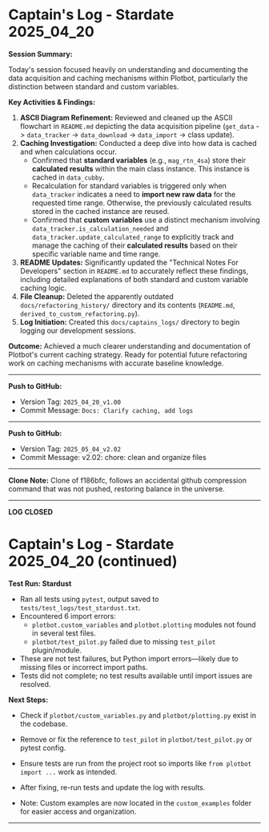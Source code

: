 # Captain's Log - Stardate 2025_04_20

**Session Summary:**

Today's session focused heavily on understanding and documenting the data acquisition and caching mechanisms within Plotbot, particularly the distinction between standard and custom variables.

**Key Activities & Findings:**

1. **ASCII Diagram Refinement:** Reviewed and cleaned up the ASCII flowchart in `README.md` depicting the data acquisition pipeline (`get_data` -> `data_tracker` -> `data_download` -> `data_import` -> class update).
2. **Caching Investigation:** Conducted a deep dive into how data is cached and when calculations occur.
   * Confirmed that **standard variables** (e.g., `mag_rtn_4sa`) store their **calculated results** within the main class instance. This instance is cached in `data_cubby`.
   * Recalculation for standard variables is triggered only when `data_tracker` indicates a need to **import new raw data** for the requested time range. Otherwise, the previously calculated results stored in the cached instance are reused.
   * Confirmed that **custom variables** use a distinct mechanism involving `data_tracker.is_calculation_needed` and `data_tracker.update_calculated_range` to explicitly track and manage the caching of their **calculated results** based on their specific variable name and time range.
3. **README Updates:** Significantly updated the "Technical Notes For Developers" section in `README.md` to accurately reflect these findings, including detailed explanations of both standard and custom variable caching logic.
4. **File Cleanup:** Deleted the apparently outdated `docs/refactoring_history/` directory and its contents (`README.md`, `derived_to_custom_refactoring.py`).
5. **Log Initiation:** Created this `docs/captains_logs/` directory to begin logging our development sessions.

**Outcome:** Achieved a much clearer understanding and documentation of Plotbot's current caching strategy. Ready for potential future refactoring work on caching mechanisms with accurate baseline knowledge.

---

**Push to GitHub:**

* Version Tag: `2025_04_20_v1.00`
* Commit Message: `Docs: Clarify caching, add logs`

---

**Push to GitHub:**

* Version Tag: `2025_05_04_v2.02`
* Commit Message: v2.02: chore: clean and organize files

---

**Clone Note:**
Clone of f186bfc, follows an accidental github compression command that was not pushed, restoring balance in the universe.

---

**LOG CLOSED**

# Captain's Log - Stardate 2025_04_20 (continued)

**Test Run: Stardust**

- Ran all tests using `pytest`, output saved to `tests/test_logs/test_stardust.txt`.
- Encountered 6 import errors:
  - `plotbot.custom_variables` and `plotbot.plotting` modules not found in several test files.
  - `plotbot/test_pilot.py` failed due to missing `test_pilot` plugin/module.
- These are not test failures, but Python import errors—likely due to missing files or incorrect import paths.
- Tests did not complete; no test results available until import issues are resolved.

**Next Steps:**
- Check if `plotbot/custom_variables.py` and `plotbot/plotting.py` exist in the codebase.
- Remove or fix the reference to `test_pilot` in `plotbot/test_pilot.py` or pytest config.
- Ensure tests are run from the project root so imports like `from plotbot import ...` work as intended.
- After fixing, re-run tests and update the log with results.

- Note: Custom examples are now located in the `custom_examples` folder for easier access and organization.

---
